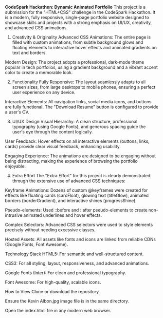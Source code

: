 **CodeSpark Hackathon: Dynamic Animated Portfolio**
This project is a submission for the "HTML+CSS" challenge in the CodeSpark Hackathon. It is a modern, fully responsive, single-page portfolio website designed to showcase skills and projects with a strong emphasis on UI/UX, creativity, and advanced CSS animations.


1. Creativity & Originality
Advanced CSS Animations: The entire page is filled with custom animations, from subtle background glows and floating elements to interactive hover effects and animated gradients on text and borders.

Modern Design: The project adopts a professional, dark-mode theme popular in tech portfolios, using a gradient background and a vibrant accent color to create a memorable look.

2. Functionality
Fully Responsive: The layout seamlessly adapts to all screen sizes, from large desktops to mobile phones, ensuring a perfect user experience on any device.

Interactive Elements: All navigation links, social media icons, and buttons are fully functional. The "Download Resume" button is configured to provide a user's CV.

3. UI/UX Design
Visual Hierarchy: A clean structure, professional typography (using Google Fonts), and generous spacing guide the user's eye through the content logically.

User Feedback: Hover effects on all interactive elements (buttons, links, cards) provide clear visual feedback, enhancing usability.

Engaging Experience: The animations are designed to be engaging without being distracting, making the experience of browsing the portfolio enjoyable.

4. Extra Effort
The "Extra Effort" for this project is clearly demonstrated through the extensive use of advanced CSS techniques:

Keyframe Animations: Dozens of custom @keyframes were created for effects like floating cards (cardFloat), glowing text (titleGlow), animated borders (borderGradient), and interactive shines (progressShine).

Pseudo-elements: Used ::before and ::after pseudo-elements to create non-intrusive animated underlines and hover effects.

Complex Selectors: Advanced CSS selectors were used to style elements precisely without needing excessive classes.

Hosted Assets: All assets like fonts and icons are linked from reliable CDNs (Google Fonts, Font Awesome).

Technology Stack
HTML5: For semantic and well-structured content.

CSS3: For all styling, layout, responsiveness, and advanced animations.

Google Fonts (Inter): For clean and professional typography.

Font Awesome: For high-quality, scalable icons.

How to View
Clone or download the repository.

Ensure the Kevin Albon.jpg image file is in the same directory.

Open the index.html file in any modern web browser.

